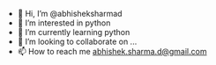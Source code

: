 - 👋 Hi, I’m @abhisheksharmad
- 👀 I’m interested in python
- 🌱 I’m currently learning python
- 💞️ I’m looking to collaborate on ...
- 📫 How to reach me abhishek.sharma.d@gmail.com

<!---
abhisheksharmad/abhisheksharmad is a ✨ special ✨ repository because its `README.md` (this file) appears on your GitHub profile.
You can click the Preview link to take a look at your changes.
--->
